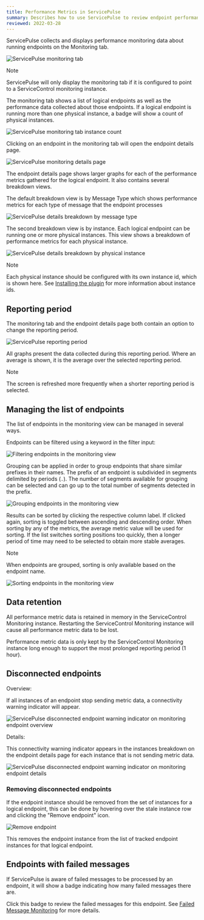 ```yaml
---
title: Performance Metrics in ServicePulse
summary: Describes how to use ServicePulse to review endpoint performance metrics
reviewed: 2022-03-28
---
```


ServicePulse collects and displays performance monitoring data about running endpoints on the Monitoring tab.

![ServicePulse monitoring tab](servicepulse-monitoring-tab.png)

> [!NOTE]
> ServicePulse will only display the monitoring tab if it is configured to point to a ServiceControl monitoring instance.

The monitoring tab shows a list of logical endpoints as well as the performance data collected about those endpoints. If a logical endpoint is running more than one physical instance, a badge will show a count of physical instances.

![ServicePulse monitoring tab instance count](servicepulse-instance-count.png)

Clicking on an endpoint in the monitoring tab will open the endpoint details page.

![ServicePulse monitoring details page](servicepulse-monitoring-details.png)

The endpoint details page shows larger graphs for each of the performance metrics gathered for the logical endpoint. It also contains several breakdown views.

The default breakdown view is by Message Type which shows performance metrics for each type of message that the endpoint processes

![ServicePulse details breakdown by message type](servicepulse-messagetype-breakdown.png)

The second breakdown view is by instance. Each logical endpoint can be running one or more physical instances. This view shows a breakdown of performance metrics for each physical instance.

![ServicePulse details breakdown by physical instance](servicepulse-physicalinstance-breakdown.png)

> [!NOTE]
> Each physical instance should be configured with its own instance id, which is shown here. See [Installing the plugin](install-plugin.md) for more information about instance ids.

## Reporting period

The monitoring tab and the endpoint details page both contain an option to change the reporting period.

![ServicePulse reporting period](servicepulse-reportingperiod.png)

All graphs present the data collected during this reporting period. Where an average is shown, it is the average over the selected reporting period.

> [!NOTE]
> The screen is refreshed more frequently when a shorter reporting period is selected.

## Managing the list of endpoints

The list of endpoints in the monitoring view can be managed in several ways.

Endpoints can be filtered using a keyword in the filter input:

![Filtering endpoints in the monitoring view](monitored-endpoints-filtering.png)

Grouping can be applied in order to group endpoints that share similar prefixes in their names. The prefix of an endpoint is subdivided in segments delimited by periods (`.`). The number of segments available for grouping can be selected and can go up to the total number of segments detected in the prefix.

![Grouping endpoints in the monitoring view](monitored-endpoints-grouping.png)

Results can be sorted by clicking the respective column label. If clicked again, sorting is toggled between ascending and descending order. When sorting by any of the metrics, the average metric value will be used for sorting. If the list switches sorting positions too quickly, then a longer period of time may need to be selected to obtain more stable averages.

> [!NOTE]
> When endpoints are grouped, sorting is only available based on the endpoint name.

![Sorting endpoints in the monitoring view](monitored-endpoints-sorting.png)

## Data retention

All performance metric data is retained in memory in the ServiceControl Monitoring instance. Restarting the ServiceControl Monitoring instance will cause all performance metric data to be lost.

Performance metric data is only kept by the ServiceControl Monitoring instance long enough to support the most prolonged reporting period (1 hour).

## Disconnected endpoints

Overview:

If all instances of an endpoint stop sending metric data, a connectivity warning indicator will appear.

![ServicePulse disconnected endpoint warning indicator on monitoring endpoint overview](servicepulse-warningindicator.png)

Details:

This connectivity warning indicator appears in the instances breakdown on the endpoint details page for each instance that is not sending metric data.

![ServicePulse disconnected endpoint warning indicator on monitoring endpoint details](servicepulse-warningindicator-details.png)

### Removing disconnected endpoints

If the endpoint instance should be removed from the set of instances for a logical endpoint, this can be done by hovering over the stale instance row and clicking the "Remove endpoint" icon.

![Remove endpoint](remove-endpoint-instance.png)

This removes the endpoint instance from the list of tracked endpoint instances for that logical endpoint.

## Endpoints with failed messages

If ServicePulse is aware of failed messages to be processed by an endpoint, it will show a badge indicating how many failed messages there are.

Click this badge to review the failed messages for this endpoint. See [Failed Message Monitoring](/servicepulse/intro-failed-messages.md) for more details.
